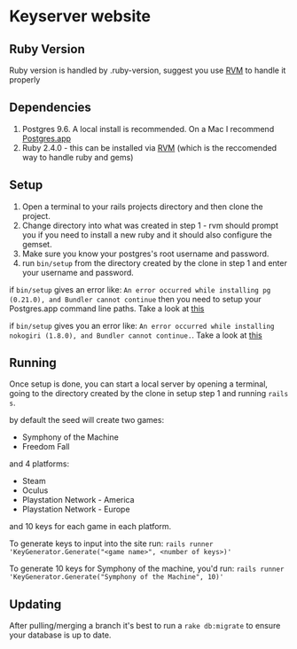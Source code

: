 # Keyserver website

## Ruby Version

Ruby version is handled by .ruby-version, suggest you use [RVM](http://rvm.io) to handle it properly

## Dependencies

  1. Postgres 9.6. A local install is recommended. On a Mac I recommend [Postgres.app](https://postgresapp.com)
  2. Ruby 2.4.0 - this can be installed via [RVM](http://rvm.io) (which is the reccomended way to handle ruby and gems)

## Setup

  1. Open a terminal to your rails projects directory and then clone the project.
  2. Change directory into what was created in step 1 - rvm should prompt you if you need to install a new ruby and it should also configure the gemset.
  3. Make sure you know your postgres's root username and password.
  4. run `bin/setup` from the directory created by the clone in step 1 and enter your username and password.

if `bin/setup` gives an error like: `An error occurred while installing pg (0.21.0), and Bundler cannot continue` then you need to setup your Postgres.app command line paths. Take a look at [this](https://postgresapp.com/documentation/cli-tools.html)

if `bin/setup` gives you an error like: `An error occurred while installing nokogiri (1.8.0), and Bundler cannot continue.`. Take a look at [this](https://stackoverflow.com/questions/39671424/gemloaderror-in-rails-application-due-to-nokogiri-gem)

## Running

Once setup is done, you can start a local server by opening a terminal, going to the directory created by the clone in setup step 1 and running `rails s`.

by default the seed will create two games:

  * Symphony of the Machine
  * Freedom Fall

and 4 platforms:

  * Steam
  * Oculus
  * Playstation Network - America
  * Playstation Network - Europe

and 10 keys for each game in each platform.

To generate keys to input into the site run: `rails runner 'KeyGenerator.Generate("<game name>", <number of keys>)'`

To generate 10 keys for Symphony of the machine, you'd run: `rails runner 'KeyGenerator.Generate("Symphony of the Machine", 10)'`

## Updating

After pulling/merging a branch it's best to run a `rake db:migrate` to ensure your database is up to date.
